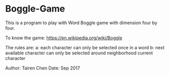 # Boggle-Game

This is a program to play with Word Boggle game with dimension four by four.

To know the game: https://en.wikipedia.org/wiki/Boggle

The rules are: 
              a: each character can only be selected once in a word
              b: next available character can only be selected around neighborhood current character

Author: Tairen Chen    Date: Sep 2017
